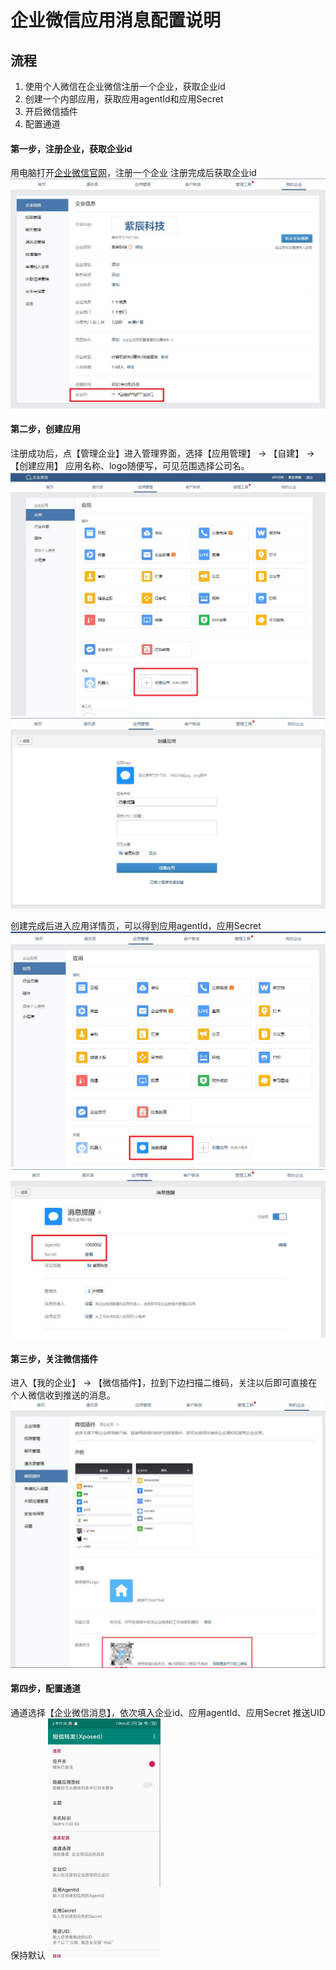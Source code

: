 # 企业微信应用消息配置说明

## 流程

 1. 使用个人微信在企业微信注册一个企业，获取企业id
 2. 创建一个内部应用，获取应用agentId和应用Secret
 3. 开启微信插件
 4. 配置通道

#### 第一步，注册企业，获取企业id

用电脑打开[企业微信官网](https://work.weixin.qq.com/)，注册一个企业
注册完成后获取企业id
<img src="img/weixin001.jpg" />


#### 第二步，创建应用
注册成功后，点【管理企业】进入管理界面，选择【应用管理】 → 【自建】 → 【创建应用】
应用名称、logo随便写，可见范围选择公司名。
<img src="img/weixin002.jpg" />
<img src="img/weixin003.jpg" />

创建完成后进入应用详情页，可以得到应用agentId，应用Secret
<img src="img/weixin004.jpg" />
<img src="img/weixin005.jpg" />



#### 第三步，关注微信插件
进入【我的企业】 → 【微信插件】，拉到下边扫描二维码，关注以后即可直接在个人微信收到推送的消息。
<img src="img/weixin006.jpg" />


#### 第四步，配置通道
通道选择【企业微信消息】，依次填入企业id、应用agentId、应用Secret
推送UID保持默认
<img src="img/weixin007.jpg" width="180"/>


